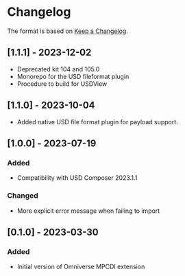 # Changelog

The format is based on [Keep a Changelog](https://keepachangelog.com/en/1.0.0/).

## [1.1.1] - 2023-12-02
- Deprecated kit 104 and 105.0
- Monorepo for the USD fileformat plugin
- Procedure to build for USDView

## [1.1.0] - 2023-10-04
- Added native USD file format plugin for payload support.

## [1.0.0] - 2023-07-19

### Added
- Compatibility with USD Composer 2023.1.1

### Changed
- More explicit error message when failing to import

## [0.1.0] - 2023-03-30

### Added
- Initial version of Omniverse MPCDI extension
